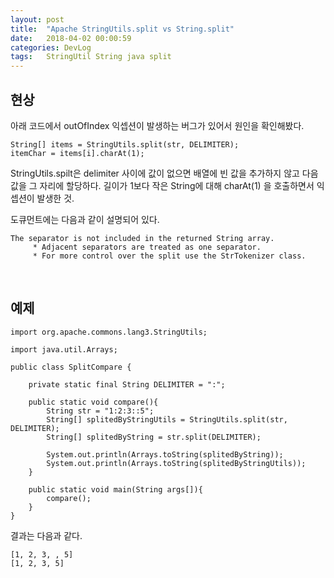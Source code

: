 ```yaml
---
layout: post
title:  "Apache StringUtils.split vs String.split"
date:   2018-04-02 00:00:59
categories: DevLog
tags:   StringUtil String java split 
---
```



## 현상

아래 코드에서 outOfIndex 익셉션이 발생하는 버그가 있어서 원인을 확인해봤다. 
```
String[] items = StringUtils.split(str, DELIMITER);
itemChar = items[i].charAt(1); 
```

StringUtils.spilt은 delimiter 사이에 값이 없으면 배열에 빈 값을 추가하지 않고
다음 값을 그 자리에 할당하다. 길이가 1보다 작은 String에 대해 charAt(1) 을 호출하면서 익셉션이 발생한 것. 

도큐먼트에는 다음과 같이 설명되어 있다. 
```
The separator is not included in the returned String array.
     * Adjacent separators are treated as one separator.
     * For more control over the split use the StrTokenizer class.
```

<br/>

## 예제

```
import org.apache.commons.lang3.StringUtils;

import java.util.Arrays;

public class SplitCompare {

    private static final String DELIMITER = ":";

    public static void compare(){
        String str = "1:2:3::5";
        String[] splitedByStringUtils = StringUtils.split(str, DELIMITER);
        String[] splitedByString = str.split(DELIMITER);

        System.out.println(Arrays.toString(splitedByString));
        System.out.println(Arrays.toString(splitedByStringUtils));
    }

    public static void main(String args[]){
        compare();
    }
}
```

결과는 다음과 같다. 
```
[1, 2, 3, , 5]
[1, 2, 3, 5]
```
